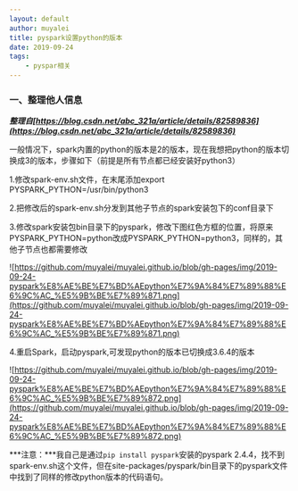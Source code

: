 ```yaml
---
layout: default
author: muyalei 
title: pyspark设置python的版本
date: 2019-09-24
tags:
    - pyspar相关
---
```


### 一、整理他人信息

***整理自[https://blog.csdn.net/abc_321a/article/details/82589836](https://blog.csdn.net/abc_321a/article/details/82589836)***


一般情况下，spark内置的python的版本是2的版本，现在我想把python的版本切换成3的版本，步骤如下（前提是所有节点都已经安装好python3）

1.修改spark-env.sh文件，在末尾添加export PYSPARK_PYTHON=/usr/bin/python3

2.把修改后的spark-env.sh分发到其他子节点的spark安装包下的conf目录下

3.修改spark安装包bin目录下的pyspark，修改下图红色方框的位置，将原来PYSPARK_PYTHON=python改成PYSPARK_PYTHON=python3，同样的，其他子节点也都需要修改

![https://github.com/muyalei/muyalei.github.io/blob/gh-pages/img/2019-09-24-pyspark%E8%AE%BE%E7%BD%AEpython%E7%9A%84%E7%89%88%E6%9C%AC_%E5%9B%BE%E7%89%871.png](https://github.com/muyalei/muyalei.github.io/blob/gh-pages/img/2019-09-24-pyspark%E8%AE%BE%E7%BD%AEpython%E7%9A%84%E7%89%88%E6%9C%AC_%E5%9B%BE%E7%89%871.png)

4.重启Spark，启动pyspark,可发现python的版本已切换成3.6.4的版本

![https://github.com/muyalei/muyalei.github.io/blob/gh-pages/img/2019-09-24-pyspark%E8%AE%BE%E7%BD%AEpython%E7%9A%84%E7%89%88%E6%9C%AC_%E5%9B%BE%E7%89%872.png](https://github.com/muyalei/muyalei.github.io/blob/gh-pages/img/2019-09-24-pyspark%E8%AE%BE%E7%BD%AEpython%E7%9A%84%E7%89%88%E6%9C%AC_%E5%9B%BE%E7%89%872.png)


***注意：***我自己是通过`pip install pyspark`安装的pyspark 2.4.4，找不到spark-env.sh这个文件，但在site-packages/pyspark/bin目录下的pyspark文件中找到了同样的修改python版本的代码语句。





